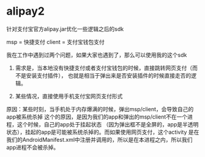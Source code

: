 alipay2
=======

针对支付宝官方alipay.jar优化一些逻辑之后的sdk

msp = 快捷支付
client = 支付宝钱包支付

我在工作中遇到过两个问题，如果大家也遇到了，那么可以使用我的这个sdk
1. 需求是，当本地没有快捷支付或者支付宝钱包的时候，直接跳转网页支付（而不是安装支付插件），
也就是相当于弹出来是否安装插件的时候直接走否的逻辑。

2. 某些情况，直接使用手机支付宝网页支付形式

原因：某些时刻，当手机处于内存爆满的时候，弹出msp/client，会导致自己的app被系统杀掉
这个的原因，是因为我们的app和弹出的msp/client不在一个进程，这个时候，自己的app处于挂起状态
（因为弹出框不是全屏的，app是半透明状态），挂起的app是可能被系统杀掉的。而如果使用网页支付，这个activity
是在我们的AndroidManifest.xml中注册并调用的，所以是在本进程之内，所以我们app进程不会被杀掉。
